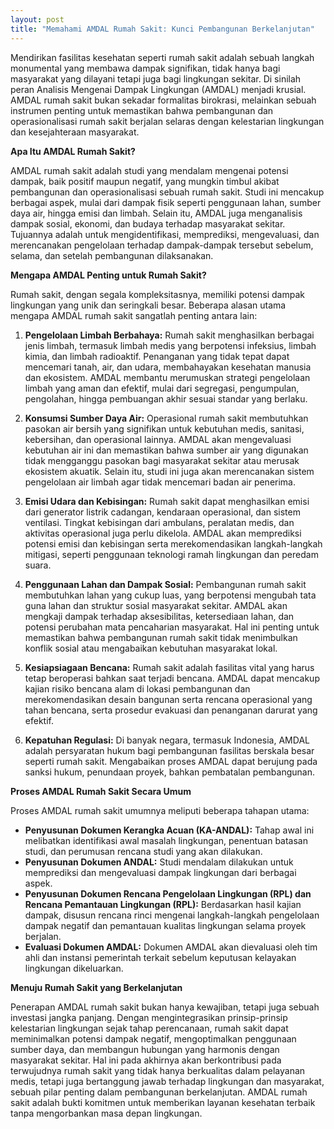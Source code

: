 ```yaml
---
layout: post
title: "Memahami AMDAL Rumah Sakit: Kunci Pembangunan Berkelanjutan"
---
```


Mendirikan fasilitas kesehatan seperti rumah sakit adalah sebuah langkah monumental yang membawa dampak signifikan, tidak hanya bagi masyarakat yang dilayani tetapi juga bagi lingkungan sekitar. Di sinilah peran Analisis Mengenai Dampak Lingkungan (AMDAL) menjadi krusial. AMDAL rumah sakit bukan sekadar formalitas birokrasi, melainkan sebuah instrumen penting untuk memastikan bahwa pembangunan dan operasionalisasi rumah sakit berjalan selaras dengan kelestarian lingkungan dan kesejahteraan masyarakat.

**Apa Itu AMDAL Rumah Sakit?**

AMDAL rumah sakit adalah studi yang mendalam mengenai potensi dampak, baik positif maupun negatif, yang mungkin timbul akibat pembangunan dan operasionalisasi sebuah rumah sakit. Studi ini mencakup berbagai aspek, mulai dari dampak fisik seperti penggunaan lahan, sumber daya air, hingga emisi dan limbah. Selain itu, AMDAL juga menganalisis dampak sosial, ekonomi, dan budaya terhadap masyarakat sekitar. Tujuannya adalah untuk mengidentifikasi, memprediksi, mengevaluasi, dan merencanakan pengelolaan terhadap dampak-dampak tersebut sebelum, selama, dan setelah pembangunan dilaksanakan.

**Mengapa AMDAL Penting untuk Rumah Sakit?**

Rumah sakit, dengan segala kompleksitasnya, memiliki potensi dampak lingkungan yang unik dan seringkali besar. Beberapa alasan utama mengapa AMDAL rumah sakit sangatlah penting antara lain:

1.  **Pengelolaan Limbah Berbahaya:** Rumah sakit menghasilkan berbagai jenis limbah, termasuk limbah medis yang berpotensi infeksius, limbah kimia, dan limbah radioaktif. Penanganan yang tidak tepat dapat mencemari tanah, air, dan udara, membahayakan kesehatan manusia dan ekosistem. AMDAL membantu merumuskan strategi pengelolaan limbah yang aman dan efektif, mulai dari segregasi, pengumpulan, pengolahan, hingga pembuangan akhir sesuai standar yang berlaku.

2.  **Konsumsi Sumber Daya Air:** Operasional rumah sakit membutuhkan pasokan air bersih yang signifikan untuk kebutuhan medis, sanitasi, kebersihan, dan operasional lainnya. AMDAL akan mengevaluasi kebutuhan air ini dan memastikan bahwa sumber air yang digunakan tidak mengganggu pasokan bagi masyarakat sekitar atau merusak ekosistem akuatik. Selain itu, studi ini juga akan merencanakan sistem pengelolaan air limbah agar tidak mencemari badan air penerima.

3.  **Emisi Udara dan Kebisingan:** Rumah sakit dapat menghasilkan emisi dari generator listrik cadangan, kendaraan operasional, dan sistem ventilasi. Tingkat kebisingan dari ambulans, peralatan medis, dan aktivitas operasional juga perlu dikelola. AMDAL akan memprediksi potensi emisi dan kebisingan serta merekomendasikan langkah-langkah mitigasi, seperti penggunaan teknologi ramah lingkungan dan peredam suara.

4.  **Penggunaan Lahan dan Dampak Sosial:** Pembangunan rumah sakit membutuhkan lahan yang cukup luas, yang berpotensi mengubah tata guna lahan dan struktur sosial masyarakat sekitar. AMDAL akan mengkaji dampak terhadap aksesibilitas, ketersediaan lahan, dan potensi perubahan mata pencaharian masyarakat. Hal ini penting untuk memastikan bahwa pembangunan rumah sakit tidak menimbulkan konflik sosial atau mengabaikan kebutuhan masyarakat lokal.

5.  **Kesiapsiagaan Bencana:** Rumah sakit adalah fasilitas vital yang harus tetap beroperasi bahkan saat terjadi bencana. AMDAL dapat mencakup kajian risiko bencana alam di lokasi pembangunan dan merekomendasikan desain bangunan serta rencana operasional yang tahan bencana, serta prosedur evakuasi dan penanganan darurat yang efektif.

6.  **Kepatuhan Regulasi:** Di banyak negara, termasuk Indonesia, AMDAL adalah persyaratan hukum bagi pembangunan fasilitas berskala besar seperti rumah sakit. Mengabaikan proses AMDAL dapat berujung pada sanksi hukum, penundaan proyek, bahkan pembatalan pembangunan.

**Proses AMDAL Rumah Sakit Secara Umum**

Proses AMDAL rumah sakit umumnya meliputi beberapa tahapan utama:

*   **Penyusunan Dokumen Kerangka Acuan (KA-ANDAL):** Tahap awal ini melibatkan identifikasi awal masalah lingkungan, penentuan batasan studi, dan perumusan rencana studi yang akan dilakukan.
*   **Penyusunan Dokumen ANDAL:** Studi mendalam dilakukan untuk memprediksi dan mengevaluasi dampak lingkungan dari berbagai aspek.
*   **Penyusunan Dokumen Rencana Pengelolaan Lingkungan (RPL) dan Rencana Pemantauan Lingkungan (RPL):** Berdasarkan hasil kajian dampak, disusun rencana rinci mengenai langkah-langkah pengelolaan dampak negatif dan pemantauan kualitas lingkungan selama proyek berjalan.
*   **Evaluasi Dokumen AMDAL:** Dokumen AMDAL akan dievaluasi oleh tim ahli dan instansi pemerintah terkait sebelum keputusan kelayakan lingkungan dikeluarkan.

**Menuju Rumah Sakit yang Berkelanjutan**

Penerapan AMDAL rumah sakit bukan hanya kewajiban, tetapi juga sebuah investasi jangka panjang. Dengan mengintegrasikan prinsip-prinsip kelestarian lingkungan sejak tahap perencanaan, rumah sakit dapat meminimalkan potensi dampak negatif, mengoptimalkan penggunaan sumber daya, dan membangun hubungan yang harmonis dengan masyarakat sekitar. Hal ini pada akhirnya akan berkontribusi pada terwujudnya rumah sakit yang tidak hanya berkualitas dalam pelayanan medis, tetapi juga bertanggung jawab terhadap lingkungan dan masyarakat, sebuah pilar penting dalam pembangunan berkelanjutan. AMDAL rumah sakit adalah bukti komitmen untuk memberikan layanan kesehatan terbaik tanpa mengorbankan masa depan lingkungan.
